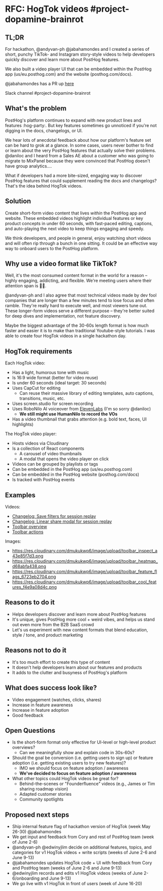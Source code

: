 # RFC: HogTok videos #project-dopamine-brainrot

## TL;DR

For hackathon, @andyvan-ph @jabahamondes and I created a series of short, punchy TikTok- and Instagram story-style videos to help developers quickly discover and learn more about PostHog features. 

We also built a video player UI that can be embedded within the PostHog app (us/eu.posthog.com) and the website (posthog.com/docs).

@jabahamondes has a PR up [here](https://github.com/PostHog/posthog/pull/32226)

Slack channel #project-dopamine-brainrot

## What's the problem

PostHog's platform continues to expand with new product lines and features :hog-party:. But key features sometimes go unnoticed if you're not digging in the docs, changelogs, or UI. 

We hear lots of anecdotal feedback about how our platform's feature set can be hard to grok at a glance. In some cases, users never bother to find or learn about the very PostHog features that actually solve their problems. @daniloc and I heard from a Sales AE about a customer who was going to migrate to MixPanel because they were convinced that PostHog doesn't have group analytics....

What if developers had a more bite-sized, engaging way to discover PostHog features that could supplement reading the docs and changelogs? That's the idea behind HogTok videos.

## Solution
Create short-form video content that lives *within* the PostHog app and website. These embedded videos highlight individual features or key product concepts in under 60 seconds, with fast-paced editing, captions, and auto-playing the next video to keep things engaging and speedy.

We think developers, and people in general, enjoy watching short videos and will often rip through a bunch in one sitting. It could be an effective way way to onboard users to the PostHog platform.

## Why use a video format like TikTok?

Well, it's the most consumed content format in the world for a reason – highly engaging, addicting, and flexible. We're meeting users where their attention span is 😵‍💫. 
 
@andyvan-ph and I also agree that most technical videos made by dev fool companies that are longer than a few minutes tend to lose focus and often ramble. They're really hard to execute well, and most viewers tune out. These longer-form videos serve a different purpose – they're better suited for deep dives and implementation, not feature discovery.

Maybe the biggest advantage of the 30-60s length format is how much faster and easier it is to make than traditional Youtube-style tutorials. I was able to create four HogTok videos in a single hackathon day.

## HogTok requirements

Each HogTok video:
- Has a light, humorous tone with music
- Is 16:9 wide format (better for video reuse)
- Is under 60 seconds (ideal target: 30 seconds)
- Uses CapCut for editing
  - Can reuse their massive library of editing templates, auto captions, transitions, music, etc.
- Uses screen.studio for screen recording
- Uses RoboNilo AI voiceover from [ElevenLabs](https://www.elevenlabs.io) (I'm so sorry @daniloc)
  - **We still might use HumanNilo to record the VOs** 
- Has a video thumbnail that grabs attention (e.g. bold text, faces, UI highlights)

The HogTok video player:
- Hosts videos via Cloudinary
- Is a collection of React components
  - A carousel of video thumbnails
  - A modal that opens the video player on click
- Videos can be grouped by playlists or tags
- Can be embedded in the PostHog app (us/eu.posthog.com)
- Can be embedded in the PostHog website (posthog.com/docs)
- Is tracked with PostHog events

## Examples

Videos:
- [Changelog: Save filters for session replay](https://res.cloudinary.com/dmukukwp6/video/upload/changelog_save_filters_replay_1_9aabb9799c.mp4)
- [Changelog: Linear share modal for session replay](https://res.cloudinary.com/dmukukwp6/video/upload/changelog_linear_share_1_11fdaee4cd.mp4)
- [Toolbar overview](https://res.cloudinary.com/dmukukwp6/video/upload/toolbar_2_0a34e62550.mp4)
- [Toolbar actions](https://res.cloudinary.com/dmukukwp6/video/upload/toolbar_actions_07e751a76a.mp4)

Images: 
- https://res.cloudinary.com/dmukukwp6/image/upload/toolbar_inspect_a43e85f7d3.png
- https://res.cloudinary.com/dmukukwp6/image/upload/toolbar_heatmap_d68abfa438.png
- https://res.cloudinary.com/dmukukwp6/image/upload/toolbar_feature_flags_6723eb2704.png
- https://res.cloudinary.com/dmukukwp6/image/upload/toolbar_cool_features_f4e9a08d4c.png

## Reasons to do it
- Helps developers discover and learn more about PostHog features
- It's unique, gives PostHog more cool + weird vibes, and helps us stand out even more from the B2B SaaS crowd
- Let's us experiment with new content formats that blend education, style / tone, and product marketing

## Reasons not to do it
- It's too much effort to create this type of content
- It doesn't help developers learn about our features and products
- It adds to the clutter and busyness of PostHog's platform

## What does success look like?
- Video engagement (watches, clicks, shares)
- Increase in feature awareness 
- Increase in feature adoption
- Good feedback

## Open Questions
- Is the short-form format only effective for UI-level or high-level product overviews? 
    - Can we meaningfully show and explain code in 30s-60s?
- Should the goal be conversion (i.e. getting users to sign up) or feature adoption (i.e. getting existing users to try new features)?
    - IMO we should focus on feature adoption / awareness
    - **We've decided to focus on feature adoption / awareness**
- What other topics could HogTok videos be great for?
    - Behind-the-scenes or "Founderfluence" videos (e.g., James or Tim sharing roadmap vision)
    - Adapted customer stories
    - Community spotlights

## Proposed next steps
- Ship internal feature flag of hackathon version of HogTok (week May 26-30) @jabahamondes
- We get input and feedback from Cory and rest of PostHog team (week of June 2-6)
- @andyvan-ph @edwinyjlim decide on additional features, topics, and categories for v1 HogTok videos + write scripts (weeks of June 2-6 and June 9-13)
- @jabahamondes updates HogTok code + UI with feedback from Cory and PostHog team (weeks of June 2-6 and June 9-13)
- @edwinyjlim records and edits v1 HogTok videos (weeks of June 2-6/onboarding and June 9-13)
- We go live with v1 HogTok in front of users (week of June 16-20)
